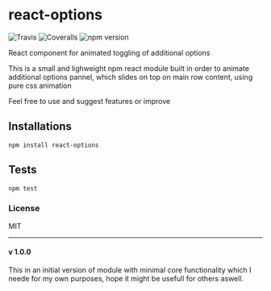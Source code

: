 # react-options

![Travis][build-badge]
![Coveralls][coveralls-badge]
![npm version][npm-version]

React component for animated toggling of additional options

This is a small and lighweight npm react module built in order to animate additional options pannel, which slides on top on main row content, using pure css animation

Feel free to use and suggest features or improve

## Installations

`npm install react-options`

## Tests

`npm test`

### License

MIT

---

#### v 1.0.0

This in an initial version of module with minimal core functionality which I neede for my own purposes, hope it might be usefull for others aswell.

[build-badge]: https://travis-ci.org/AlexCoderBit/react-options.svg?branch=master
[coveralls-badge]: https://coveralls.io/repos/github/AlexCoderBit/react-options/badge.svg?branch=master
[npm-version]: https://badge.fury.io/js/react-options.svg
